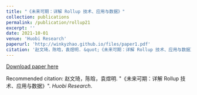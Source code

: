 ```yaml
---
title: "《未来可期：详解 Rollup 技术、应用与数据》"
collection: publications
permalink: /publication/rollup21
excerpt: ''
date: 2021-10-01
venue: 'Huobi Research'
paperurl: 'http://winkyzhao.github.io/files/paper1.pdf'
citation: '赵文琦，陈晗，袁煜明. &quot;《未来可期：详解 Rollup 技术、应用与数据》.&quot; <i>Huobi Research</i>.'
---
```


[Download paper here](http://winkyzhao.github.io/files/paper1.pdf)

Recommended citation: 赵文琦，陈晗，袁煜明. "《未来可期：详解 Rollup 技术、应用与数据》". <i>Huobi Research</i>.
